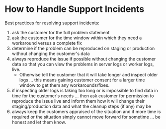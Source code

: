 # How to Handle Support Incidents

Best practices for resolving support incidents:

1. ask the customer for the full problem statement
2. ask the customer for the time window within which they need a workaround versus a complete fix
3. determine if the problem can be reproduced on staging or production without changing the customer's data
4. always reproduce the issue if possible without changing the customer data so that you can view the problems in server logs or worker logs, live.
    * Otherwise tell the customer that it will take longer and inspect older logs ... this means gaining customer consent for a larger time window to get them any workarounds/fixes.
5. if inspecting older logs is taking too long or is impossible to find data in time for the customer's needs ... then ask customer for permission to reproduce the issue live and inform them how it will change their staging/production data and what the cleanup steps (if any) may be
6. always keep the customers appraised of the situation and if more time is required or the situation simply cannot move forward for sometime ... be honest and let them know.